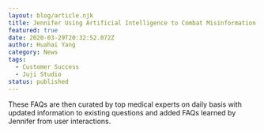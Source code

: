 ```yaml
---
layout: blog/article.njk
title: Jennifer Using Artificial Intelligence to Combat Misinformation about COVID-19
featured: true
date: 2020-03-29T20:32:52.072Z
author: Huahai Yang
category: News
tags:
  - Customer Success
  - Juji Studio
status: published
---
```

These FAQs are then curated by top medical experts on daily basis with updated information to existing questions and added FAQs learned by Jennifer from user interactions.
